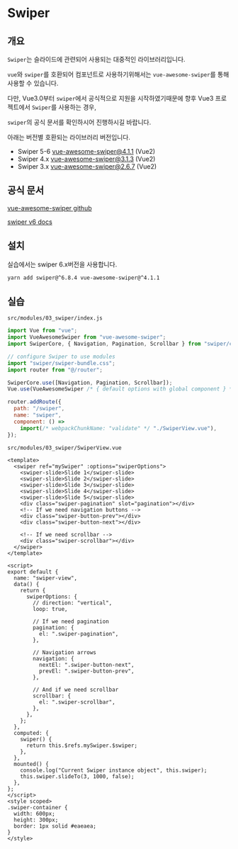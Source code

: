 # Swiper

## 개요

`Swiper`는 슬라이드에 관련되어 사용되는 대중적인 라이브러리입니다.

`vue`와 `swiper`를 호환되어 컴포넌트로 사용하기위해서는 `vue-awesome-swiper`를 통해 사용할 수 있습니다.

다만, Vue3.0부터 `swiper`에서 공식적으로 지원을 시작하였기때문에 향후 Vue3 프로젝트에서 `Swiper`를 사용하는 경우,

`swiper`의 공식 문서를 확인하시어 진행하시길 바랍니다.

아래는 버전별 호환되는 라이브러리 버전입니다.

- Swiper 5-6 vue-awesome-swiper@4.1.1 (Vue2)
- Swiper 4.x vue-awesome-swiper@3.1.3 (Vue2)
- Swiper 3.x vue-awesome-swiper@2.6.7 (Vue2)

## 공식 문서

[vue-awesome-swiper github](https://github.com/surmon-china/vue-awesome-swiper)

[swiper v6 docs](https://swiper6.vercel.app/swiper-api)

## 설치

실습에서는 swiper 6.x버전을 사용합니다.

```bash
yarn add swiper@^6.8.4 vue-awesome-swiper@^4.1.1
```

## 실습

`src/modules/03_swiper/index.js`

```js
import Vue from "vue";
import VueAwesomeSwiper from "vue-awesome-swiper";
import SwiperCore, { Navigation, Pagination, Scrollbar } from "swiper/core";

// configure Swiper to use modules
import "swiper/swiper-bundle.css";
import router from "@/router";

SwiperCore.use([Navigation, Pagination, Scrollbar]);
Vue.use(VueAwesomeSwiper /* { default options with global component } */);

router.addRoute({
  path: "/swiper",
  name: "swiper",
  component: () =>
    import(/* webpackChunkName: "validate" */ "./SwiperView.vue"),
});
```

`src/modules/03_swiper/SwiperView.vue`

```vue
<template>
  <swiper ref="mySwiper" :options="swiperOptions">
    <swiper-slide>Slide 1</swiper-slide>
    <swiper-slide>Slide 2</swiper-slide>
    <swiper-slide>Slide 3</swiper-slide>
    <swiper-slide>Slide 4</swiper-slide>
    <swiper-slide>Slide 5</swiper-slide>
    <div class="swiper-pagination" slot="pagination"></div>
    <!-- If we need navigation buttons -->
    <div class="swiper-button-prev"></div>
    <div class="swiper-button-next"></div>

    <!-- If we need scrollbar -->
    <div class="swiper-scrollbar"></div>
  </swiper>
</template>

<script>
export default {
  name: "swiper-view",
  data() {
    return {
      swiperOptions: {
        // direction: "vertical",
        loop: true,

        // If we need pagination
        pagination: {
          el: ".swiper-pagination",
        },

        // Navigation arrows
        navigation: {
          nextEl: ".swiper-button-next",
          prevEl: ".swiper-button-prev",
        },

        // And if we need scrollbar
        scrollbar: {
          el: ".swiper-scrollbar",
        },
      },
    };
  },
  computed: {
    swiper() {
      return this.$refs.mySwiper.$swiper;
    },
  },
  mounted() {
    console.log("Current Swiper instance object", this.swiper);
    this.swiper.slideTo(3, 1000, false);
  },
};
</script>
<style scoped>
.swiper-container {
  width: 600px;
  height: 300px;
  border: 1px solid #eaeaea;
}
</style>
```
